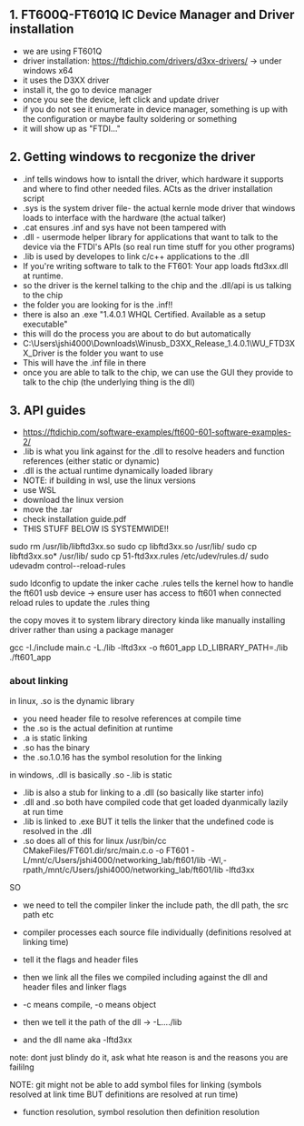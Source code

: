 ## 1. FT600Q-FT601Q IC Device Manager and Driver installation
- we are using FT601Q
- driver installation: https://ftdichip.com/drivers/d3xx-drivers/ -> under windows x64
- it uses the D3XX driver
- install it, the go to device manager
- once you see the device, left click and update driver
- if you do not see it enumerate in device manager, something is up with the configuration or maybe faulty soldering or something
- it will show up as "FTDI..."

## 2. Getting windows to recgonize the driver
- .inf tells windows how to isntall the driver, which hardware it supports and where to find other needed files. ACts as the driver installation script
- .sys is the system driver file- the actual kernle mode driver that windows loads to interface with the hardware (the actual talker)
- .cat ensures .inf and sys have not been tampered with
- .dll - usermode helper library for applications that want to talk to the device via the FTDI's APIs (so real run time stuff for you other programs)
- .lib is used by developes to link c/c++ applications to the .dll
- If you're writing software to talk to the FT601: Your app loads ftd3xx.dll at runtime.
- so the driver is the kernel talking to the chip and the .dll/api is us talking to the chip
- the folder you are looking for is the .inf!!
- there is also an .exe "1.4.0.1 WHQL Certified. Available as a setup executable"
- this will do the process you are about to do but automatically 
- C:\Users\jshi4000\Downloads\Winusb_D3XX_Release_1.4.0.1\WU_FTD3XX_Driver is the folder you want to use
- This will have the .inf file in there
- once you are able to talk to the chip, we can use the GUI they provide to talk to the chip (the underlying thing is the dll)

## 3. API guides
- https://ftdichip.com/software-examples/ft600-601-software-examples-2/
- .lib is what you link against for the .dll to resolve headers and function references (either static or dynamic)
- .dll is the actual runtime dynamically loaded library 
- NOTE: if building in wsl, use the linux versions
- use WSL
- download the linux version
- move the .tar
- check installation guide.pdf
- THIS STUFF BELOW IS SYSTEMWIDE!!

 sudo rm /usr/lib/libftd3xx.so
 sudo cp libftd3xx.so /usr/lib/
 sudo cp libftd3xx.so* /usr/lib/
 sudo cp 51-ftd3xx.rules /etc/udev/rules.d/
 sudo udevadm control--reload-rules

 sudo ldconfig to update the inker cache
 .rules tells the kernel how to handle the ft601 usb device -> ensure user has access to ft601 when connected
 reload rules to update the .rules thing

the copy moves it to system library directory kinda like manually installing driver rather than using a package manager

gcc -I./include main.c -L./lib -lftd3xx -o ft601_app
LD_LIBRARY_PATH=./lib ./ft601_app

### about linking
in linux, .so is the dynamic library
- you need header file to resolve references at compile time
- the .so is the actual definition at runtime
- .a is static linking
- .so has the binary
- the .so.1.0.16 has the symbol resolution for the linking

in windows, .dll is basically .so
-.lib is static
- .lib is also a stub for linking to a .dll (so basically like starter info)
- .dll and .so both have compiled code that get loaded dyanmically lazily at run time
- .lib is linked to .exe BUT it tells the linker that the undefined code is resolved in the .dll
- .so does all of this for linux
/usr/bin/cc CMakeFiles/FT601.dir/src/main.c.o -o FT601   -L/mnt/c/Users/jshi4000/networking_lab/ft601/lib  -Wl,-rpath,/mnt/c/Users/jshi4000/networking_lab/ft601/lib -lftd3xx

SO
- we need to tell the compiler linker the include path, the dll path, the src path etc
- compiler processes each source file individually (definitions resolved at linking time)
- tell it the flags and header files

- then we link all the files we compiled including against the dll and header files and linker flags
- -c means compile, -o means object
- then we tell it the path of the dll -> -L..../lib
- and the dll name aka -lftd3xx

note: dont just blindy do it, ask what hte reason is and the reasons you are faililng

NOTE: git might not be able to add symbol files for linking (symbols resolved at link time BUT definitions are resolved at run time)
- function resolution, symbol resolution then definition resolution